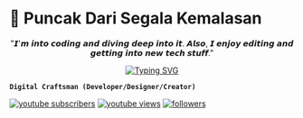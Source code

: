 # 🛌 Puncak Dari Segala Kemalasan

<p align="center">
"𝙄'𝙢 𝙞𝙣𝙩𝙤 𝙘𝙤𝙙𝙞𝙣𝙜 𝙖𝙣𝙙 𝙙𝙞𝙫𝙞𝙣𝙜 𝙙𝙚𝙚𝙥 𝙞𝙣𝙩𝙤 𝙞𝙩. 𝘼𝙡𝙨𝙤, 𝙄 𝙚𝙣𝙟𝙤𝙮 𝙚𝙙𝙞𝙩𝙞𝙣𝙜 𝙖𝙣𝙙 𝙜𝙚𝙩𝙩𝙞𝙣𝙜 𝙞𝙣𝙩𝙤 𝙣𝙚𝙬 𝙩𝙚𝙘𝙝 𝙨𝙩𝙪𝙛𝙛."
</p>

<p align="center">
  <a href="https://github.com/AgusSetiawn/readme-typing-svg">
  <a href="https://git.io/typing-svg"><img src="https://readme-typing-svg.demolab.com?font=Roboto&weight=450&pause=1000&center=true&vCenter=true&width=435&lines=I'm+Kinda+New+to+Programming;And+I'm+getting+into+it.;Of+course%2C+I'm+super+excited+to+dive+in;I+totally+love+picking+up+new+things.;Especially+anything+tech+or+digital!" alt="Typing SVG" /></a>
</p>


**`Digital Craftsman (Developer/Designer/Creator)`**

   <p align="left">
      <a href="https://www.youtube.com/channel/UCmbefdA6ph8q_Fxy2D9hK0Q?sub_confirmation=1">
         <img alt="youtube subscribers" title="Subscribe to my YouTube channel" src="https://custom-icon-badges.demolab.com/youtube/channel/subscribers/UCmbefdA6ph8q_Fxy2D9hK0Q?color=%23E05D44&label=SUBSCRIBE&logo=video&logoColor=white&style=for-the-badge&labelColor=CE4630"/></a> 
      <a href="https://www.youtube.com/channel/UCmbefdA6ph8q_Fxy2D9hK0Q">
         <img alt="youtube views" title="YouTube views" src="https://custom-icon-badges.demolab.com/youtube/channel/views/UCmbefdA6ph8q_Fxy2D9hK0Q?color=%23E1AD0E&logo=eye&logoColor=white&style=for-the-badge&labelColor=C79600"/></a> 
      <a href="https://github.com/AgusSetiawn?tab=followers">
         <img alt="followers" title="Follow me on Github" src="https://custom-icon-badges.demolab.com/github/followers/AgusSetiawn?color=236ad3&labelColor=1155ba&style=for-the-badge&logo=person-add&label=Follow&logoColor=white"/></a>
   </p>
   
